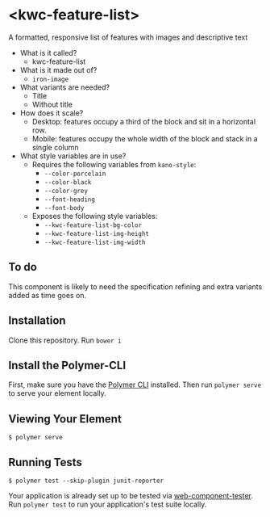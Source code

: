 # \<kwc-feature-list\>

A formatted, responsive list of features with images and descriptive text

 - What is it called?
     - kwc-feature-list
 - What is it made out of?
     - `iron-image`
 - What variants are needed?
     - Title
     - Without title
 - How does it scale?
     - Desktop: features occupy a third of the block and sit in a horizontal row.
     - Mobile: features occupy the whole width of the block and stack in a single column
 - What style variables are in use?
     - Requires the following variables from `kano-style`:
        - `--color-porcelain`
        - `--color-black`
        - `--color-grey`
        - `--font-heading`
        - `--font-body`
      - Exposes the following style variables:
        - `--kwc-feature-list-bg-color`
        - `--kwc-feature-list-img-height`
        - `--kwc-feature-list-img-width`


## To do
This component is likely to need the specification refining and extra variants added as time goes on.

## Installation
Clone this repository.
Run `bower i`

## Install the Polymer-CLI

First, make sure you have the [Polymer CLI](https://www.npmjs.com/package/polymer-cli) installed. Then run `polymer serve` to serve your element locally.

## Viewing Your Element

```
$ polymer serve
```

## Running Tests

```
$ polymer test --skip-plugin junit-reporter
```

Your application is already set up to be tested via [web-component-tester](https://github.com/Polymer/web-component-tester). Run `polymer test` to run your application's test suite locally.
